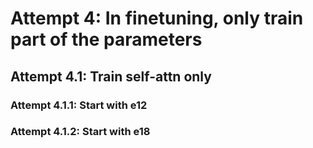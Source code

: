 
# Attempt 4: In finetuning, only train part of the parameters

## Attempt 4.1: Train self-attn only

### Attempt 4.1.1: Start with e12

### Attempt 4.1.2: Start with e18

